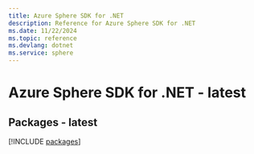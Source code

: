 ```yaml
---
title: Azure Sphere SDK for .NET
description: Reference for Azure Sphere SDK for .NET
ms.date: 11/22/2024
ms.topic: reference
ms.devlang: dotnet
ms.service: sphere
---
```

# Azure Sphere SDK for .NET - latest
## Packages - latest
[!INCLUDE [packages](sphere-index.md)]